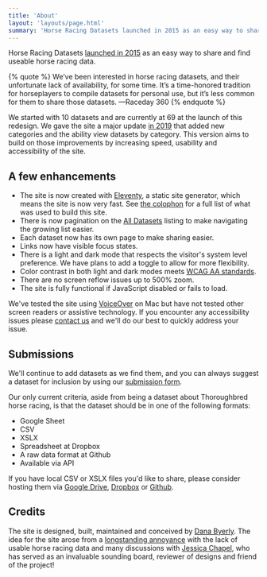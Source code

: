 ```yaml
---
title: 'About'
layout: 'layouts/page.html'
summary: 'Horse Racing Datasets launched in 2015 as an easy way to share and find usable horse racing data.'
---
```

Horse Racing Datasets [launched in 2015](http://www.raceday360.com/2015/01/28/announcing-horse-racing-datasets/) as an easy way to share and find useable horse racing data.

 {% quote %}
 We’ve been interested in horse racing datasets, and their unfortunate lack of availability, for some time. It’s a time-honored tradition for horseplayers to compile datasets for personal use, but it’s less common for them to share those datasets.
 —Raceday 360
 {% endquote %}

 We started with 10 datasets and are currently at 69 at the launch of this redesign. We gave the site a major update [in 2019](http://www.raceday360.com/2019/07/09/updated-site-new-datasets/) that added new categories and the ability view datasets by category. This version aims to build on those improvements by increasing speed, usability and accessibility of the site.

## A few enhancements

 * The site is now created with [Eleventy](https://11ty.dev), a static site generator, which means the site is now very fast. See [the colophon](/colophon/) for a full list of what was used to build this site.
 * There is now pagination on the [All Datasets](/all/) listing to make navigating the growing list easier.
 * Each dataset now has its own page to make sharing easier.
 * Links now have visible focus states.
 * There is a light and dark mode that respects the visitor's system level preference. We have plans to add a toggle to allow for more flexibility.
 * Color contrast in both light and dark modes meets [WCAG AA standards](https://www.w3.org/WAI/WCAG21/Understanding/contrast-minimum.html).
 * There are no screen reflow issues up to 500% zoom.
 * The site is fully functional if JavaScript disabled or fails to load.

 We've tested the site using [VoiceOver](https://support.apple.com/guide/voiceover/welcome/mac) on Mac but have not tested other screen readers or assistive technology. If you encounter any accessibility issues please [contact us](http://raceday360.wufoo.com/forms/r7x2x3/) and we'll do our best to quickly address your issue.

## Submissions
We'll continue to add datasets as we find them, and you can always suggest a dataset for inclusion by using our [submission form](https://airtable.com/shrsC21awYkuXap3m).

Our only current criteria, aside from being a dataset about Thoroughbred horse racing, is that the dataset should be in one of the following formats:

* Google Sheet
* CSV
* XSLX
* Spreadsheet at Dropbox
* A raw data format at Github
* Available via API

If you have local CSV or XSLX files you'd like to share, please consider hosting them via [Google Drive](https://drive.google.com), [Dropbox](https://dropbox.com) or [Github](https://github.com).

## Credits
The site is designed, built, maintained and conceived by [Dana Byerly](https://danabyerly.com). The idea for the site arose from a [longstanding annoyance](http://www.exactamundo.org/category/data/) with the lack of usable horse racing data and many discussions with [Jessica Chapel](http://jessicachapel.com), who has served as an invaluable sounding board, reviewer of designs and friend of the project!
